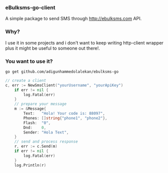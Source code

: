 ### eBulksms-go-client
A simple package to send SMS through http://ebulksms.com API.

### Why?
I use it in some projects and i don't want to keep writing http-client wrapper plus it might be useful to someone out there!.

### You want to use it?
`go get github.com/adigunhammedolalekan/ebulksms-go`

```Go
// create a client
c, err := NewSmsClient("yourUsername", "yourApiKey")
	if err != nil {
		log.Fatal(err)
	}
    // prepare your message
	m := &Message{
		Text:   "Hola! Your code is: 88097",
		Phones: []string{"phone1", "phone2"},
		Flash:  "0",
		Dnd:    0,
		Sender: "Hola Text",
	}
    // send and process response
	r, err := c.Send(m)
	if err != nil {
		log.Fatal(err)
	}
	log.Println(r)
```